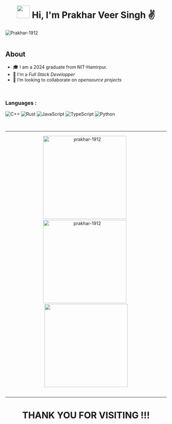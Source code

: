 <!-- ## Hi there 👋 -->

<!--
*prakhar-1912/prakhar-1912* is a ✨ special ✨ repository because its README.md (this file) appears on your GitHub profile.

Here are some ideas to get you started:

- 🔭 I’m currently working on ...
- 🌱 I’m currently learning ...
- 👯 I’m looking to collaborate on ...
- 🤔 I’m looking for help with ...
- 💬 Ask me about ...
- 📫 How to reach me: ...
- 😄 Pronouns: ...
- ⚡ Fun fact: ...
-->

<!-- Intro -->
<h1 align="center"><img height="40" src="https://c.tenor.com/Wx9IEmZZXSoAAAAi/hi.gif" /> Hi, I'm Prakhar Veer Singh ✌️</h1>
<!-- End of Intro -->

<!-- Views -->
<a href="https://github.com/Prakhar-1912"><img align="left" src="https://komarev.com/ghpvc/?username=Prakhar-1912&label=Profile%20views&color=6930C3&style=for-the-badge" alt="Prakhar-1912" /> </a>
<!-- End of Views -->
  
<!-- Live Rating -->
<!--  <p align=right>
<a href="https://codeforces.com/profile/ashish_16" target="_blank"><img align="center" src="https://img.shields.io/badge/Codeforces-%230077B5.svg?style=for-the-badge&logo=codeforces&logoColor=white" /></a>
</p> -->
<!-- Live Rating -->

<br><br>

<!-- About -->
 ## About
- 🎓 I am a 2024 graduate from NIT-Hamirpur.
- 🌱 I'm a *Full Stack Developper* 
- 🤝 I’m looking to collaborate on *opensource projects*
<!-- End of About -->
  
<br>

<!-- Languages -->
<h3 align="left">Languages :</h3>

  ![C++](https://img.shields.io/badge/c++-%2300599C.svg?style=for-the-badge&logo=c%2B%2B&logoColor=white)
  ![Rust](https://img.shields.io/badge/rust-%2300599C.svg?style=for-the-badge&logo=rust&logoColor=white)
  ![JavaScript](https://img.shields.io/badge/javascript-%23323330.svg?style=for-the-badge&logo=javascript&logoColor=%23F7DF1E)
  ![TypeScript](https://img.shields.io/badge/typescript-%23007ACC.svg?style=for-the-badge&logo=typescript&logoColor=white)
  ![Python](https://img.shields.io/badge/python-3670A0?style=for-the-badge&logo=python&logoColor=ffdd54)
<!-- End of Languages -->


<!--  ![CSS3](https://img.shields.io/badge/css3-%231572B6.svg?style=for-the-badge&logo=css3&logoColor=white) -->

<br>
<hr>

<!-- GitHub Stats -->
<p align="center">
  <img width=260 src="https://github-readme-stats.vercel.app/api?username=prakhar-1912&show_icons=true&theme=tokyonight&locale=en" alt="prakhar-1912" />
  &nbsp
  <img width=260 src="https://github-readme-stats.vercel.app/api/top-langs/?username=prakhar-1912&show_icons=true&theme=tokyonight&locale=en&layout=compact" alt="prakhar-1912" />
  &nbsp
  <img width=260 src="http://github-readme-streak-stats.herokuapp.com?user=prakhar-1912&show_icons=true&theme=tokyonight&locale=en" />
  <br>
  <br>
<!--   <img src="https://activity-graph.herokuapp.com/graph?username=aniumbott&bg_color=1a1b27&color=638fda&line=bb8eef&point=638fda&area=true&hide_border=true" /> -->
</p>
<!-- End of GitHub Stats -->

<hr>

<!-- Thank You -->
<h1 align="center">THANK YOU FOR VISITING !!!</h1>
<!-- End of Thank You -->
